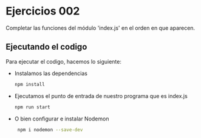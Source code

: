# Ejercicios 002

Completar las funciones del módulo 'index.js' en el orden en que aparecen.

## Ejecutando el codigo

Para ejecutar el codigo, hacemos lo siguiente:

- Instalamos las dependencias

  ```bash
  npm install
  ```

- Ejecutamos el punto de entrada de nuestro programa que es index.js

  ```bash
  npm run start
  ```

- O bien configurar e instalar Nodemon

  ```bash
   npm i nodemon --save-dev
  ```
